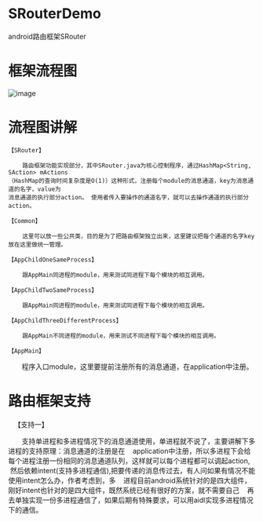 # SRouterDemo
android路由框架SRouter
# 框架流程图
![image](https://github.com/sarlmoclen/SRouterDemo/blob/master/1499311950.jpg)
# 流程图讲解
    【SRouter】
    
        路由框架功能实现部分，其中SRouter.java为核心控制程序，通过HashMap<String, SAction> mActions
    （HashMap的查询时间复杂度是O(1)）这种形式，注册每个module的消息通道，key为消息通道的名字，value为
    消息通道的执行部分action。 使用者传入要操作的通道名字，就可以去操作通道的执行部分action。
             
    【Common】
    
        这里可以放一些公共类，目的是为了把路由框架独立出来，这里建议把每个通道的名字key放在这里做统一管理。
        
    【AppChildOneSameProcess】
    
        跟AppMain同进程的module，用来测试同进程下每个模块的相互调用。
        
    【AppChildTwoSameProcess】
    
        跟AppMain同进程的module，用来测试同进程下每个模块的相互调用。
        
    【AppChildThreeDifferentProcess】
    
        跟AppMain不同进程的module，用来测试不同进程下每个模块的相互调用。
        
    【AppMain】
    
        程序入口module，这里要提前注册所有的消息通道，在application中注册。
# 路由框架支持
    【支持一】
    
        支持单进程和多进程情况下的消息通道使用，单进程就不说了，主要讲解下多进程的支持原理：消息通道的注册是在
    application中注册，所以多进程下会给每个进程注册一份相同的消息通道队列，这样就可以每个进程都可以调起action,
    然后依赖intent(支持多进程通信),把要传递的消息传过去，有人问如果有情况不能使用intent怎么办，作者考虑到，多
    进程目前android系统针对的是四大组件，刚好intent也针对的是四大组件，既然系统已经有很好的方案，就不需要自己
    再去单独实现一份多进程通信了，如果后期有特殊要求，可以用aidl实现多进程情况下的通信。
